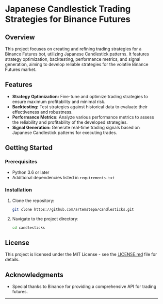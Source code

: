 # Japanese Candlestick Trading Strategies for Binance Futures

## Overview

This project focuses on creating and refining trading strategies for a Binance Futures bot, utilizing Japanese Candlestick patterns. It features strategy optimization, backtesting, performance metrics, and signal generation, aiming to develop reliable strategies for the volatile Binance Futures market.

## Features

- **Strategy Optimization:** Fine-tune and optimize trading strategies to ensure maximum profitability and minimal risk.
- **Backtesting:** Test strategies against historical data to evaluate their effectiveness and robustness.
- **Performance Metrics:** Analyze various performance metrics to assess the reliability and profitability of the developed strategies.
- **Signal Generation:** Generate real-time trading signals based on Japanese Candlestick patterns for executing trades.

## Getting Started

### Prerequisites

- Python 3.6 or later
- Additional dependencies listed in `requirements.txt`

### Installation

1. Clone the repository:
   ```sh
   git clone https://github.com/artemstepa/candlesticks.git
   ```
2. Navigate to the project directory:
   ```sh
   cd candlesticks
   ```

## License

This project is licensed under the MIT License - see the [LICENSE.md](LICENSE.md) file for details.

## Acknowledgments

- Special thanks to Binance for providing a comprehensive API for trading futures.

---
